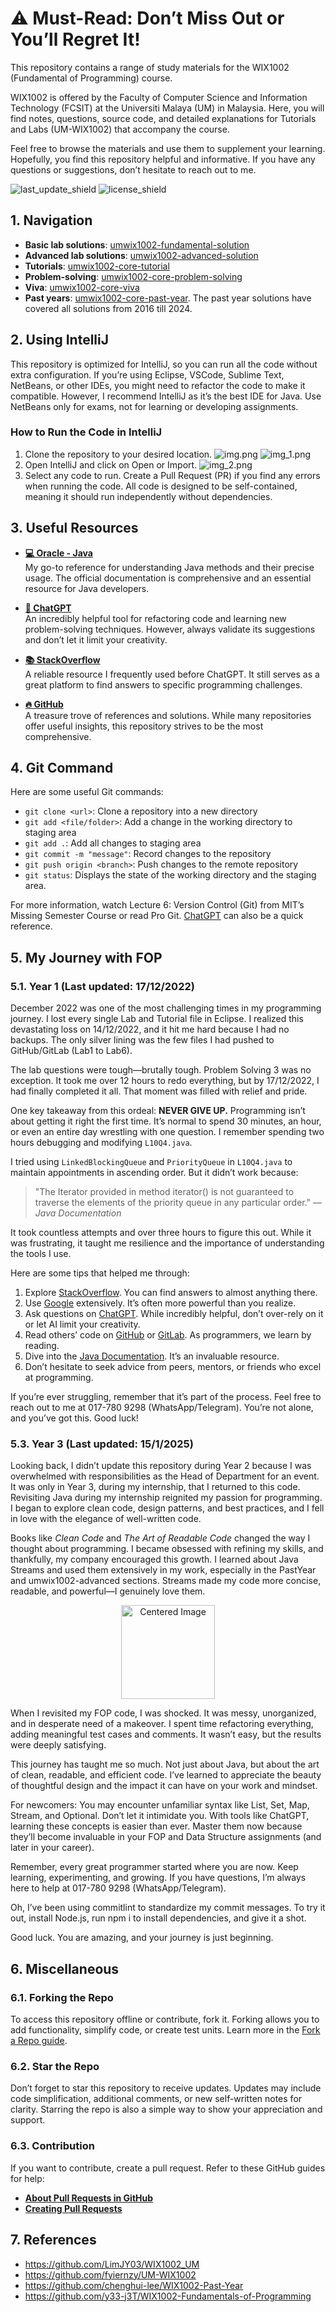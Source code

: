 # ⚠️ Must-Read: Don’t Miss Out or You’ll Regret It!

This repository contains a range of study materials for the WIX1002 (Fundamental of Programming) course.

WIX1002 is offered by the Faculty of Computer Science and Information Technology (FCSIT) at the Universiti Malaya (UM) in Malaysia. Here, you will find notes, questions, source code, and detailed explanations for Tutorials and Labs (UM-WIX1002) that accompany the course.

Feel free to browse the materials and use them to supplement your learning. Hopefully, you find this repository helpful and informative. If you have any questions or suggestions, don’t hesitate to reach out to me.

![last_update_shield](https://img.shields.io/badge/Last%20Update-January%202024-orange)
![license_shield](https://img.shields.io/github/license/fyiernzy/UM-WIA1002)

## 1. Navigation

- **Basic lab solutions**: [umwix1002-fundamental-solution](https://github.com/The-Missing-UMCS/UM-WIX1002/tree/refactor/umwix1002-fundamental/src/main/java/com/umwix1002/solution/lab)
- **Advanced lab solutions**: [umwix1002-advanced-solution](https://github.com/The-Missing-UMCS/UM-WIX1002/tree/refactor/umwix1002-advanced/src/main/java/com/umwix1002/solution/lab)
- **Tutorials**: [umwix1002-core-tutorial](https://github.com/The-Missing-UMCS/UM-WIX1002/tree/refactor/umwix1002-core/src/main/java/com/umwix1002/solution/tutorial)
- **Problem-solving**: [umwix1002-core-problem-solving](https://github.com/The-Missing-UMCS/UM-WIX1002/tree/refactor/umwix1002-core/src/main/java/com/umwix1002/solution/problemsolving)
- **Viva**: [umwix1002-core-viva](https://github.com/The-Missing-UMCS/UM-WIX1002/tree/refactor/umwix1002-core/src/main/java/com/umwix1002/solution/viva)
- **Past years**: [umwix1002-core-past-year](https://github.com/The-Missing-UMCS/UM-WIX1002/tree/refactor/umwix1002-core/src/main/java/com/umwix1002/solution/pastyear). The past year solutions have covered all solutions from 2016 till 2024.

## 2. Using IntelliJ

This repository is optimized for IntelliJ, so you can run all the code without extra configuration. If you’re using Eclipse, VSCode, Sublime Text, NetBeans, or other IDEs, you might need to refactor the code to make it compatible. However, I recommend IntelliJ as it’s the best IDE for Java. Use NetBeans only for exams, not for learning or developing assignments.

### How to Run the Code in IntelliJ


1. Clone the repository to your desired location.
![img.png](imgs/img.png)
![img_1.png](imgs/img_1.png)
2. Open IntelliJ and click on Open or Import.
![img_2.png](imgs/img_2.png)
3. Select any code to run. Create a Pull Request (PR) if you find any errors when running the code. All code is designed to be self-contained, meaning it should run independently without dependencies.

## 3. Useful Resources

- **[💻 Oracle - Java](https://docs.oracle.com/javase/tutorial/)**  
  My go-to reference for understanding Java methods and their precise usage. The official documentation is comprehensive and an essential resource for Java developers.

- **[🤖 ChatGPT](https://openai.com/blog/chatgpt/)**  
  An incredibly helpful tool for refactoring code and learning new problem-solving techniques. However, always validate its suggestions and don’t let it limit your creativity.

- **[📚 StackOverflow](https://stackoverflow.com/)**  
  A reliable resource I frequently used before ChatGPT. It still serves as a great platform to find answers to specific programming challenges.

- **[🔥 GitHub](https://github.com/)**  
  A treasure trove of references and solutions. While many repositories offer useful insights, this repository strives to be the most comprehensive.

## 4. Git Command

Here are some useful Git commands:

- `git clone <url>`: Clone a repository into a new directory
- `git add <file/folder>`: Add a change in the working directory to staging area
- `git add .`: Add all changes to staging area
- `git commit -m "message"`: Record changes to the repository
- `git push origin <branch>`: Push changes to the remote repository
- `git status`: Displays the state of the working directory and the staging area.

For more information, watch Lecture 6: Version Control (Git) from MIT’s Missing Semester Course or read Pro Git. [ChatGPT](https://chatgpt.com/) can also be a quick reference.

## 5. My Journey with FOP

### 5.1. Year 1 (Last updated: 17/12/2022)

December 2022 was one of the most challenging times in my programming journey. I lost every single Lab and Tutorial file in Eclipse. I realized this devastating loss on 14/12/2022, and it hit me hard because I had no backups. The only silver lining was the few files I had pushed to GitHub/GitLab (Lab1 to Lab6).

The lab questions were tough—brutally tough. Problem Solving 3 was no exception. It took me over 12 hours to redo everything, but by 17/12/2022, I had finally completed it all. That moment was filled with relief and pride.

One key takeaway from this ordeal: **NEVER GIVE UP.** Programming isn’t about getting it right the first time. It’s normal to spend 30 minutes, an hour, or even an entire day wrestling with one question. I remember spending two hours debugging and modifying `L10Q4.java`.

I tried using `LinkedBlockingQueue` and `PriorityQueue` in `L10Q4.java` to maintain appointments in ascending order. But it didn’t work because:

> "The Iterator provided in method iterator() is not guaranteed to traverse the elements of the priority queue in any particular order." — *Java Documentation*

It took countless attempts and over three hours to figure this out. While it was frustrating, it taught me resilience and the importance of understanding the tools I use.

Here are some tips that helped me through:

1. Explore [StackOverflow](https://stackoverflow.com/). You can find answers to almost anything there.
2. Use [Google](https://www.google.com/) extensively. It’s often more powerful than you realize.
3. Ask questions on [ChatGPT](https://openai.com/blog/chatgpt/). While incredibly helpful, don’t over-rely on it or let AI limit your creativity.
4. Read others’ code on [GitHub](https://github.com/) or [GitLab](https://gitlab.com/). As programmers, we learn by reading.
5. Dive into the [Java Documentation](https://docs.oracle.com/javase/7/docs/api/). It’s an invaluable resource.
6. Don’t hesitate to seek advice from peers, mentors, or friends who excel at programming.

If you’re ever struggling, remember that it’s part of the process. Feel free to reach out to me at 017-780 9298 (WhatsApp/Telegram). You’re not alone, and you’ve got this. Good luck!

### 5.3. Year 3 (Last updated: 15/1/2025)

Looking back, I didn’t update this repository during Year 2 because I was overwhelmed with responsibilities as the Head of Department for an event. It was only in Year 3, during my internship, that I returned to this code. Revisiting Java during my internship reignited my passion for programming. I began to explore clean code, design patterns, and best practices, and I fell in love with the elegance of well-written code.

Books like *Clean Code* and *The Art of Readable Code* changed the way I thought about programming. I became obsessed with refining my skills, and thankfully, my company encouraged this growth. I learned about Java Streams and used them extensively in my work, especially in the PastYear and umwix1002-advanced sections. Streams made my code more concise, readable, and powerful—I genuinely love them.

<div style="text-align: center;">
    <img src="imgs/img_3.png" alt="Centered Image" style="width: 150px;">
</div>

When I revisited my FOP code, I was shocked. It was messy, unorganized, and in desperate need of a makeover. I spent time refactoring everything, adding meaningful test cases and comments. It wasn’t easy, but the results were deeply satisfying.

This journey has taught me so much. Not just about Java, but about the art of clean, readable, and efficient code. I’ve learned to appreciate the beauty of thoughtful design and the impact it can have on your work and mindset.

For newcomers: You may encounter unfamiliar syntax like List, Set, Map, Stream, and Optional. Don’t let it intimidate you. With tools like ChatGPT, learning these concepts is easier than ever. Master them now because they’ll become invaluable in your FOP and Data Structure assignments (and later in your career).

Remember, every great programmer started where you are now. Keep learning, experimenting, and growing. If you have questions, I’m always here to help at 017-780 9298 (WhatsApp/Telegram).

Oh, I’ve been using commitlint to standardize my commit messages. To try it out, install Node.js, run npm i to install dependencies, and give it a shot.

Good luck. You are amazing, and your journey is just beginning.



## 6. Miscellaneous

### 6.1. Forking the Repo

To access this repository offline or contribute, fork it. Forking allows you to add functionality, simplify code, or create test units. Learn more in the [Fork a Repo guide](https://docs.github.com/en/pull-requests/collaborating-with-pull-requests/working-with-forks/fork-a-repo).

### 6.2. Star the Repo

Don’t forget to star this repository to receive updates. Updates may include code simplification, additional comments, or new self-written notes for clarity. Starring the repo is also a simple way to show your appreciation and support.

### 6.3. Contribution

If you want to contribute, create a pull request. Refer to these GitHub guides for help:

* [**About Pull Requests in GitHub**](https://docs.github.com/en/pull-requests/collaborating-with-pull-requests/proposing-changes-to-your-work-with-pull-requests/about-pull-requests)
* [**Creating Pull Requests**](https://docs.github.com/en/pull-requests/collaborating-with-pull-requests/proposing-changes-to-your-work-with-pull-requests/creating-a-pull-request)

## 7. References

- <https://github.com/LimJY03/WIX1002_UM>
- <https://github.com/fyiernzy/UM-WIX1002>
- <https://github.com/chenghui-lee/WIX1002-Past-Year>
- <https://github.com/y33-j3T/WIX1002-Fundamentals-of-Programming>